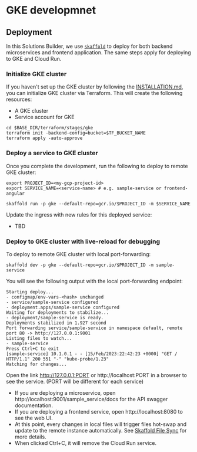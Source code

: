 # GKE developmnet

## Deployment

In this Solutions Builder, we use [`skaffold`](https://skaffold.dev/) to deploy for both backend microservices and frontend application. The same steps apply for deploying to GKE and Cloud Run.

### Initialize GKE cluster

If you haven't set up the GKE cluster by following the [INSTALLATION.md](../INSTALLATION.md#SetupanddeploySolutionsTemplateAutomated), you can initialize GKE cluster via Terraform. This will create the following resources:
- A GKE cluster
- Service account for GKE

```
cd $BASE_DIR/terraform/stages/gke
terraform init -backend-config=bucket=$TF_BUCKET_NAME
terraform apply -auto-approve
```

### Deploy a service to GKE cluster

Once you complete the development, run the following to deploy to remote GKE cluster:
```
export PROJECT_ID=<my-gcp-project-id>
export SERVICE_NAME=<service-name> # e.g. sample-service or frontend-angular

skaffold run -p gke --default-repo=gcr.io/$PROJECT_ID -m $SERVICE_NAME
```

Update the ingress with new rules for this deployed service:
- TBD

### Deploy to GKE cluster with live-reload for debugging

To deploy to remote GKE cluster with local port-forwarding:
```
skaffold dev -p gke --default-repo=gcr.io/$PROJECT_ID -m sample-service
```

You will see the following output with the local port-forwarding endpoint:
```
Starting deploy...
- configmap/env-vars-<hash> unchanged
- service/sample-service configured
- deployment.apps/sample-service configured
Waiting for deployments to stabilize...
- deployment/sample-service is ready.
Deployments stabilized in 1.927 second
Port forwarding service/sample-service in namespace default, remote port 80 -> http://127.0.0.1:9001
Listing files to watch...
- sample-service
Press Ctrl+C to exit
[sample-service] 10.1.0.1 - - [15/Feb/2023:22:42:23 +0000] "GET / HTTP/1.1" 200 551 "-" "kube-probe/1.23"
Watching for changes...
```

Open the link http://127.0.0.1:PORT or http://localhost:PORT in a browser to see the service. (PORT will be different for each service)
- If you are deploying a microservice, open http://localhost:9001/sample_service/docs for the API swagger documentation.
- If you are deploying a frontend service, open http://localhost:8080 to see the web UI.
- At this point, every changes in local files will trigger files hot-swap and update to the remote instance automatically. See [Skaffold File Sync](https://skaffold.dev/docs/pipeline-stages/filesync/) for more details.
- When clicked Ctrl+C, it will remove the Cloud Run service.
